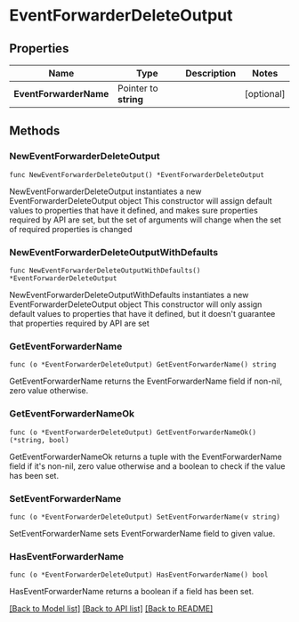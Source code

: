 # EventForwarderDeleteOutput

## Properties

Name | Type | Description | Notes
------------ | ------------- | ------------- | -------------
**EventForwarderName** | Pointer to **string** |  | [optional] 

## Methods

### NewEventForwarderDeleteOutput

`func NewEventForwarderDeleteOutput() *EventForwarderDeleteOutput`

NewEventForwarderDeleteOutput instantiates a new EventForwarderDeleteOutput object
This constructor will assign default values to properties that have it defined,
and makes sure properties required by API are set, but the set of arguments
will change when the set of required properties is changed

### NewEventForwarderDeleteOutputWithDefaults

`func NewEventForwarderDeleteOutputWithDefaults() *EventForwarderDeleteOutput`

NewEventForwarderDeleteOutputWithDefaults instantiates a new EventForwarderDeleteOutput object
This constructor will only assign default values to properties that have it defined,
but it doesn't guarantee that properties required by API are set

### GetEventForwarderName

`func (o *EventForwarderDeleteOutput) GetEventForwarderName() string`

GetEventForwarderName returns the EventForwarderName field if non-nil, zero value otherwise.

### GetEventForwarderNameOk

`func (o *EventForwarderDeleteOutput) GetEventForwarderNameOk() (*string, bool)`

GetEventForwarderNameOk returns a tuple with the EventForwarderName field if it's non-nil, zero value otherwise
and a boolean to check if the value has been set.

### SetEventForwarderName

`func (o *EventForwarderDeleteOutput) SetEventForwarderName(v string)`

SetEventForwarderName sets EventForwarderName field to given value.

### HasEventForwarderName

`func (o *EventForwarderDeleteOutput) HasEventForwarderName() bool`

HasEventForwarderName returns a boolean if a field has been set.


[[Back to Model list]](../README.md#documentation-for-models) [[Back to API list]](../README.md#documentation-for-api-endpoints) [[Back to README]](../README.md)


